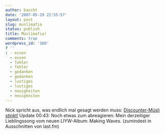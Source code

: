 ```yaml
---
author: bascht
date: '2007-05-29 22:55:57'
layout: post
slug: muslimafia
status: publish
title: Müslimafia!
comments: true
wordpress_id: '160'
? ''
: - essen
  - essen
  - fehler
  - fehler
  - gedanken
  - gedanken
  - lustiges
  - lustiges
  - neuigkeiten
  - neuigkeiten
---
```


Nick spricht aus, was endlich mal gesagt werden muss:
[Discounter-Müsli stinkt!](http://www.tech-nick-blog.de/sonstiger-kram/musli-aus-billig-discounter-nein-danke.html)
Update 00:43: Noch etwas zum abreagieren: Mein derzeitiger
Lieblingssong vom neuen LIYW-Album: Making Waves. (zumindest in
Ausschnitten von last.fm)


